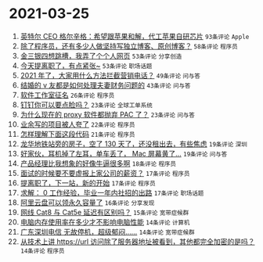 # 2021-03-25

1. [英特尔 CEO 格尔辛格：希望跟苹果和解，代工苹果自研芯片](https://www.v2ex.com/t/764844) `93条评论` `Apple`
1. [除了程序员，还有多少人做坚持写独立博客、原创博客？](https://www.v2ex.com/t/764879) `58条评论` `程序员`
1. [金三银四想跳槽，我弄了个个人网页](https://www.v2ex.com/t/764950) `53条评论` `分享创造`
1. [今天提离职了，有点紧张~](https://www.v2ex.com/t/764849) `53条评论` `职场话题`
1. [2021 年了，大家用什么方法拦截营销电话？](https://www.v2ex.com/t/764883) `49条评论` `问与答`
1. [结婚的 v 友都是如何处理夫妻财务问题的](https://www.v2ex.com/t/764964) `43条评论` `问与答`
1. [软件工作室征名](https://www.v2ex.com/t/765071) `26条评论` `程序员`
1. [钉钉你可以要点脸吗？](https://www.v2ex.com/t/764943) `23条评论` `全球工单系统`
1. [为什么现在的 proxy 软件都抛弃 PAC 了？](https://www.v2ex.com/t/764913) `23条评论` `问与答`
1. [业余写的项目被人夸了](https://www.v2ex.com/t/764897) `22条评论` `程序员`
1. [怎样理解下面这段代码](https://www.v2ex.com/t/765041) `21条评论` `程序员`
1. [龙华地铁站旁的房子，空了 130 天了，还没租出去，有些焦虑](https://www.v2ex.com/t/765003) `19条评论` `深圳`
1. [好家伙，耳机掉了左耳，单车丢了， Mac 屏幕黄了...](https://www.v2ex.com/t/764991) `19条评论` `问与答`
1. [产品经理比我想象的好像牛逼很多啊](https://www.v2ex.com/t/765020) `18条评论` `程序员`
1. [面试的时候要不要虚报上家公司的薪资？](https://www.v2ex.com/t/765063) `17条评论` `程序员`
1. [提离职了，下一站，新的开始](https://www.v2ex.com/t/764874) `17条评论` `程序员`
1. [求解： 0 工作经验，毕业一年内社招的出路](https://www.v2ex.com/t/764859) `17条评论` `职场话题`
1. [阿里云盘可以领永久容量了](https://www.v2ex.com/t/764995) `16条评论` `分享发现`
1. [网线 Cat8 与 Cat5e 延迟有区别吗？](https://www.v2ex.com/t/764945) `15条评论` `宽带症候群`
1. [电脑内存使用率在多少才不影响电脑性能](https://www.v2ex.com/t/765016) `14条评论` `计算机`
1. [广东深圳电信 无故停机，超级郁闷……](https://www.v2ex.com/t/764899) `14条评论` `宽带症候群`
1. [从技术上讲 https://url 访问除了服务器地址被看到，其他都完全加密的是吗？](https://www.v2ex.com/t/764867) `14条评论` `程序员`
